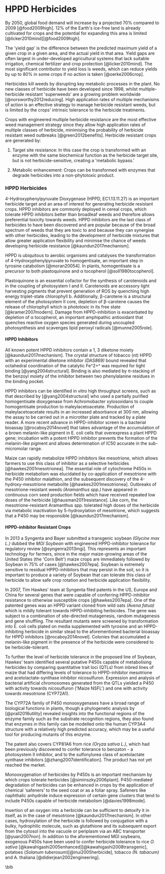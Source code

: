 # HPPD Herbicides

By 2050, global food demand will increase by a projected 70% compared to
2009 [@food2009high]. 12% of the Earth's ice-free land is already
cultivated for crops and the potential for expanding this area is
limited [@licker2010mind][@food2009high].

The 'yield gap' is the difference between the predicted maximum yield of
a given crop in a given area, and the actual yield in that area. Yield
gaps are often largest in under-developed agricultural systems that lack
suitable irrigation, chemical fertilizer and crop protection
[@licker2010mind]. The most significant contributor to yield loss is
weeds, which can reduce yields by up to 80% in some crops if no action
is taken [@oerke2006crop].

Herbicides kill weeds by disrupting key metabolic processes in the
plant. No new classes of herbicide have been developed since 1998,
whilst multiple-herbicide resistant 'superweeds' are a growing problem
worldwide [@norsworthy2012reducing]. High application rates of multiple
mechanisms of action is an effective strategy to manage herbicide
resistant weeds, but is limited by the crops' intrinsic tolerance to the
herbicide treatments.

Crops with engineered multiple herbicide resistance are the most
effective weed management strategy since they allow high application
rates of multiple classes of herbicide, minimising the probability of
herbicide resistant weed outbreaks [@green2012benefits]. Herbicide
resistant crops are generated by:

1.  Target site resistance: In this case the crop is transformed with an
    enzyme with the same biochemical function as the herbicide target
    site, but is not herbicide-sensitive, creating a 'metabolic bypass.'

2.  Metabolic enhancement: Crops can be transformed with enzymes that
    degrade herbicides into a non-phytotoxic product.

### HPPD Herbicides

4-Hydroxyphenylpyruvate Dioxygenase (HPPD, EC1.13.11.27) is an important
herbicide target and an area of interest for generating herbicide
resistant crops. HPPD inhibitors are commonly deployed in cereal crops,
which tolerate HPPD inhibitors better than broadleaf weeds and therefore
allows preferential toxicity towards weeds. HPPD inhibitors are the last
class of herbicides to have been discovered and are popular because of
the broad spectrum of weeds that they are toxic to and because they can
synergise with other herbicides, leading to the development of herbicide
mixtures that allow greater application flexibility and minimise the
chance of weeds developing herbicide resistance [@kaundun2017mechanism].

HPPD is ubiquitous to aerobic organisms and catalyses the transformation
of 4-Hydroxyphenylpyruvate to homogentisate, an important step in
tyrosine catabolism [@moran20054]. In plants, homogentisate is a
precursor to both plastoquinone and α tocopherol [@soll1980tocopherol].

Plastoquinone is an essential cofactor for the synthesis of carotenoids
and in the coupling of photosystem I and II. Carotenoids are accessory
light harvesting pigments that prevent generation of ROS by quenching
high energy triplet-state chlorophyll b. Additionally, β-carotene is a
structural element of the photosystem II core, depletion of β-carotene
causes the release of chlorophyll which is phototoxic in its free state
[@kramer2007modern]. Damage from HPPD-inhibition is exacerbated by
depletion of α tocopherol, an important amphipathic antioxidant that
quenches reactive oxygen species generated during uncoupled
photosynthesis and scavenges lipid peroxyl radicals [@munne2005role].

#### HPPD Inhibitors

All known potent HPPD inhibitors contain a 1, 3 diketone moiety
[@kaundun2017mechanism]. The crystal structure of tobacco (nt) HPPD with
an experimental diketone inhibitor *(DAS869)* bound revealed that
octahedral coordination of the catalytic Fe^2+^ was required for tight
binding [@yang2004structural]. Binding is also mediated by π-stacking of
the benzoyl moiety of the inhibitor between two phenylalanine residues
in the binding pocket.

HPPD inhibitors can be identified in vitro high throughput screens, such
as that described by [@yang2004structural] who used a partially purified
homogentisate dioxygenase from Achromobacter xylosoxidans to couple
homogentisate production to maleylacetoacetate. Production of
maleylacetoacetate results in an increased absorbance at 300 nm,
allowing the assay to be carried out in a microtiter plate and tracked
by a plate reader. A more recent advance in HPPD-inhibitor screen is a
bacterial bioassay [@rocaboy2014novel] that takes advantage of the
accumulation of a brown melanin-like pigment in E. coli cells that
overexpress a plant HPPD gene; incubation with a potent HPPD inhibitor
prevents the formation of the melanin-like pigment and allows
determination of IC50 accurate in the sub-micromolar range.

Maize can rapidly metabolize HPPD inhibitors like mesotrione, which
allows farmers to use this class of inhibitor as a selective herbicides
[@hawkes2001mesotrionea]. The essential role of cytochrome P450s in
herbicide metabolism was elucidated by co-application of mesotrione with
the P450 inhibitor malathion, and the subsequent discovery of the
4-hydroxy-mesotrione metabolite [@hawkes2001mesotrionea]. Outbreaks of
mesotrione-resistant weeds *(Aramanthus spp.)* have appeared in
continuous corn seed production fields which have received repeated low
doses of the herbicide [@hausman2011resistance]. Like corn, the
mesotrione-resistant Aramanthus spp. tolerated high doses of the
herbicide via metabolic inactivation by 5-hydroxylation of mesotrione,
which suggests that a P450 may be responsible [@kaundun2017mechanism].

#### HPPD-inhibitor Resistant Crops

In 2013 a Syngenta and Bayer submitted a transgenic soybean *(Glycine
max L.)* dubbed the *MGI Soybean* with engineered HPPD-inhibitor
tolerance for regulatory review [@syngenra2013mgi]. This represents an
important technology for farmers, since in the major maize-growing areas
of the United States (the 'Corn Belt') maize crops are immediately
followed by Soybean in 75% of cases [@hawkes2007epa]. Soybean is
extremely sensitive to residual HPPD-inhibitors that may persist in the
soil, so it is important to produce a variety of Soybean that can
tolerate this class of herbicide to allow safe crop rotation and
herbicide application flexibility.

In 2007, Tim Hawkes' team at Syngenta filed patents in the US, Europe
and China for several genes that were capable of conferring
HPPD-inhibitor resistance to otherwise susceptible crops
[@hawkes2007epa]. One of the patented genes was an HPPD variant cloned
from wild oats *(Avena fatua)* which is mildly tolerant towards
HPPD-inhibiting herbicides. The gene was subject to a combination of
site-directed mutagenesis, random mutagenesis and gene shuffling. The
resultant mutants were screened by transformation into E. coli cells
plated on media supplemented with tyrosine and an HPPD-inhibiting
herbicide in similar stead to the aforementioned bacterial bioassay for
HPPD inhibitors [@rocaboy2014novel]. Colonies that accumulated a
melanin-like pigment in the presence of the herbicide were considered to
be herbicide-tolerant.

To further the level of herbicide tolerance in the proposed line of
Soybean, Hawkes' team identified several putative P450s capable of
metabolising herbicides by comparing quantitative trait loci (QTLs) from
inbred lines of maize that had differing levels of tolerance to
HPPD-inhibitor mesotrione and acetolactate-synthase inhibitor
nicosulfuron. Expression and analysis of bacterial artificial
chromosomes generated from the QTLs yielded a P450 with activity towards
nicosulfuron ('Maize NSFL') and one with activity towards mesotrione
(CYP72A1).

The CYP72A family of P450 monooxygenases have a broad range of
biological functions in plants, though a phylogenetic analysis by
[@prall2016utility] revealed insights into the functional regions of the
enzyme family such as the substrate recognition regions, they also found
that enzymes in this family can be modelled onto the human CYP3A4
structure with a relatively high predicted accuracy, which may be a
useful tool for producing mutants of this enzyme.

The patent also covers CYP81A6 from rice *(Oryza sativa L.)*, which had
been previously discovered to confer tolerance to benzaton - a
photosystem II inhibitor, and to the sulfonylurea class of acetolactate
synthase inhibitors [@zhang2007identification]. The product has not yet
reached the market.

Monooxygenation of herbicides by P450s is an important mechanism by
which crops tolerate herbicides [@siminszky2006plant]. P450-mediated
degradation of herbicides can be enhanced in crops by the application of
chemical 'safeners' to the seed coat or as a foliar spray. Safeners like
naphthalic anhydride induce expression of certain gene clusters that
tend to include P450s capable of herbicide metabolism [@davies1998mode].

Insertion of an oxygen into a herbicide can be sufficient to detoxify it
in itself, as in the case of mesotrione [@kaundun2017mechanism]. In
other cases, hydroxylation of the herbicide is followed by conjugation
with a bulky, hydrophilic molecule, such as glutathione and its
subsequent export from the cytosol into the vacuole or periplasm via an
ABC transporter [@yuan2007non]. In addition to the aforementioned MGI
soybeans, exogenous P450s have been used to confer herbicide tolerance
to rice *O. sativa*
[@kawahigashi2005enhanced][@kawahigashi2008transgenic], potatoes
(*Solanum tuberosum*)[@inui2005herbicide], tobacco *(N. tabacum)* and A.
thaliana [@didierjean2002engineering].

\bib
